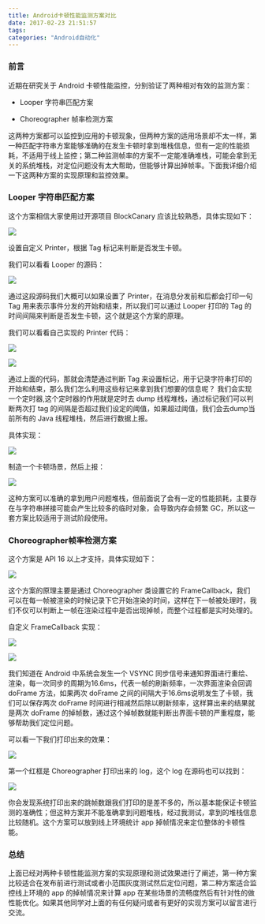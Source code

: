 ```yaml
---
title: Android卡顿性能监测方案对比
date: 2017-02-23 21:51:57
tags:
categories: "Android自动化"
---
```


### 前言

近期在研究关于 Android 卡顿性能监控，分别验证了两种相对有效的监测方案：

  * Looper 字符串匹配方案

  * Choreographer 帧率检测方案

这两种方案都可以监控到应用的卡顿现象，但两种方案的适用场景却不太一样，第一种匹配字符串方案能够准确的在发生卡顿时拿到堆栈信息，但有一定的性能损耗，不适用于线上监控；第二种监测帧率的方案不一定能准确堆栈，可能会拿到无关的系统堆栈，对定位问题没有太大帮助，但能够计算出掉帧率。下面我详细介绍一下这两种方案的实现原理和监控效果。

### Looper 字符串匹配方案

这个方案相信大家使用过开源项目 BlockCanary 应该比较熟悉，具体实现如下：

![](/images/categories/android/android-performance/002/1.png)

设置自定义 Printer，根据 Tag 标记来判断是否发生卡顿。

<!--more-->

我们可以看看 Looper 的源码：

![](/images/categories/android/android-performance/002/2.png)

通过这段源码我们大概可以如果设置了 Printer，在消息分发前和后都会打印一句 Tag 用来表示事件分发的开始和结束，所以我们可以通过 Looper 打印的 Tag 的时间间隔来判断是否发生卡顿，这个就是这个方案的原理。

我们可以看看自己实现的 Printer 代码：

![](/images/categories/android/android-performance/002/3.jpg)

![](/images/categories/android/android-performance/002/4.jpg)

通过上面的代码，那就会清楚通过判断 Tag 来设置标记，用于记录字符串打印的开始和结束，那么我们怎么利用这些标记来拿到我们想要的信息呢？ 我们会实现一个定时器,这个定时器的作用就是定时去 dump 线程堆栈，通过标记我们可以判断两次打 tag 的间隔是否超过我们设定的阈值，如果超过阈值，我们会去dump当前所有的 Java 线程堆栈，然后进行数据上报。

具体实现：

![](/images/categories/android/android-performance/002/5.png)

制造一个卡顿场景，然后上报：

![](/images/categories/android/android-performance/002/6.jpg)

这种方案可以准确的拿到用户问题堆栈，但前面说了会有一定的性能损耗，主要存在与字符串拼接可能会产生比较多的临时对象，会导致内存会频繁 GC，所以这一套方案比较适用于测试阶段使用。

### Choreographer帧率检测方案

这个方案是 API 16 以上才支持，具体实现如下：

![](/images/categories/android/android-performance/002/7.png)

这个方案的原理主要是通过 Choreographer 类设置它的 FrameCallback，我们可以在每一帧被渲染的时候记录下它开始渲染的时间，这样在下一帧被处理时，我们不仅可以判断上一帧在渲染过程中是否出现掉帧，而整个过程都是实时处理的。

自定义 FrameCallback 实现：

![](/images/categories/android/android-performance/002/8.jpg)

![](/images/categories/android/android-performance/002/9.jpg)

我们知道在 Android 中系统会发生一个 VSYNC 同步信号来通知界面进行重绘、渲染，每一次同步的周期为16.6ms，代表一帧的刷新频率，一次界面渲染会回调 doFrame 方法，如果两次 doFrame 之间的间隔大于16.6ms说明发生了卡顿，我们可以保存两次 doFrame 时间进行相减然后除以刷新频率，这样算出来的结果就是两次 doFrame 的掉帧数，通过这个掉帧数就能判断出界面卡顿的严重程度，能够帮助我们定位问题。

可以看一下我们打印出来的效果：

![](/images/categories/android/android-performance/002/10.jpg)

第一个红框是 Choreographer 打印出来的 log，这个 log 在源码也可以找到：

![](/images/categories/android/android-performance/002/11.jpg)

你会发现系统打印出来的跳帧数跟我们打印的是差不多的，所以基本能保证卡顿监测的准确性；但这种方案并不能准确拿到问题堆栈，经过我测试，拿到的堆栈信息比较随机。这个方案可以放到线上环境统计 app 掉帧情况来定位整体的卡顿性能。

### 总结

上面已经对两种卡顿性能监测方案的实现原理和测试效果进行了阐述，第一种方案比较适合在发布前进行测试或者小范围灰度测试然后定位问题，第二种方案适合监控线上环境的 app 的掉帧情况来计算 app 在某些场景的流畅度然后有针对性的做性能优化。如果其他同学对上面的有任何疑问或者有更好的实现方案可以留言进行交流。
